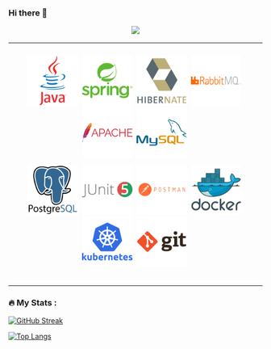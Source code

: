 ### Hi there 👋

<div id="header" align="center">
  <img src="https://media.giphy.com/media/M9gbBd9nbDrOTu1Mqx/giphy.gif" width="100"/>
</div>

---

<div align="center" style="padding: 10px;">
  <div>
    <img src="https://github.com/devicons/devicon/blob/master/icons/java/java-original-wordmark.svg" title="Java" alt="Java" width="100" height="100"/>&nbsp;
    <img src="https://github.com/devicons/devicon/blob/master/icons/spring/spring-original-wordmark.svg" title="Spring Framework" alt="Spring Framework" width="100" height="100"/>&nbsp;
    <img src="https://github.com/devicons/devicon/blob/master/icons/hibernate/hibernate-original-wordmark.svg" title="Hibernate ORM" alt="Hibernate ORM" width="100" height="100"/>&nbsp;
    <img src="https://github.com/devicons/devicon/blob/master/icons/rabbitmq/rabbitmq-original-wordmark.svg" title="RabbitMQ" alt="RabbitMQ" width="100" height="100"/>&nbsp;
    <img src="https://github.com/devicons/devicon/blob/master/icons/apache/apache-original-wordmark.svg" title="Apache Kafka" alt="Apache Kafka" width="100" height="100"/>&nbsp;
    <img src="https://github.com/devicons/devicon/blob/master/icons/mysql/mysql-original-wordmark.svg" title="MySQL" alt="MySQL" width="100" height="100"/>&nbsp;
  </div>
  <div align="center" style="padding: 10px;">
    <img src="https://github.com/devicons/devicon/blob/master/icons/postgresql/postgresql-original-wordmark.svg" title="PostgreSQL" alt="PostgreSQL" width="100" height="100"/>&nbsp;
    <img src="https://github.com/devicons/devicon/blob/master/icons/junit/junit-original-wordmark.svg" title="JUnit" alt="JUnit" width="100" height="100"/>&nbsp;
    <img src="https://github.com/devicons/devicon/blob/master/icons/postman/postman-original-wordmark.svg" title="Postman" alt="Postman" width="100" height="100"/>&nbsp;
    <img src="https://github.com/devicons/devicon/blob/master/icons/docker/docker-original-wordmark.svg" title="Docker" alt="Docker" width="100" height="100"/>&nbsp;
    <img src="https://github.com/devicons/devicon/blob/master/icons/kubernetes/kubernetes-plain-wordmark.svg" title="Kubernetes" alt="Kubernetes" width="100" height="100"/>&nbsp;
    <img src="https://github.com/devicons/devicon/blob/master/icons/git/git-original-wordmark.svg" title="Git" alt="Git" width="100" height="100"/>&nbsp;
  </div>
</div>

---

### :fire: My Stats :

[![GitHub Streak](http://github-readme-streak-stats.herokuapp.com?user=Kyialbek-Temirbekov&theme=dark&background=000000)](https://git.io/streak-stats)

[![Top Langs](https://github-readme-stats.vercel.app/api/top-langs/?username=Kyialbek-Temirbekov&theme=vision-friendly-dark)](https://github.com/anuraghazra/github-readme-stats)
